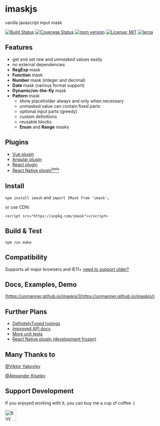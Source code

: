 # imaskjs
vanilla javascript input mask

[![Build Status](https://travis-ci.org/uNmAnNeR/imaskjs.svg?branch=master)](https://travis-ci.org/uNmAnNeR/imaskjs)
[![Coverage Status](https://coveralls.io/repos/github/uNmAnNeR/imaskjs/badge.svg?branch=master)](https://coveralls.io/github/uNmAnNeR/imaskjs?branch=master)
[![npm version](https://badge.fury.io/js/imask.svg)](https://badge.fury.io/jas/imask)
[![License: MIT](https://img.shields.io/badge/License-MIT-yellow.svg)](https://opensource.org/licenses/MIT)
[![lerna](https://img.shields.io/badge/maintained%20with-lerna-cc00ff.svg)](https://lernajs.io/)

## Features
* get and set *raw* and *unmasked* values easily
* no external dependencies
* **RegExp** mask
* **Function** mask
* **Number** mask (integer and decimal)
* **Date** mask (various format support)
* **Dynamic/on-the-fly** mask
* **Pattern** mask
  - show placeholder always and only when necessary
  - unmasked value can contain fixed parts
  - optional input parts (greedy)
  - custom definitions
  - reusable blocks
  - **Enum** and **Range** masks

## Plugins
* [Vue plugin](https://github.com/uNmAnNeR/imaskjs/tree/master/packages/vue-imask)
* [Angular plugin](https://github.com/uNmAnNeR/imaskjs/tree/master/packages/angular-imask)
* [React plugin](https://github.com/uNmAnNeR/imaskjs/tree/master/packages/react-imask)
* [React Native plugin<sup>beta</sup>](https://github.com/uNmAnNeR/imaskjs/tree/master/packages/react-native-imask)

## Install
`npm install imask` and `import IMask from 'imask';`

or use CDN:

`<script src="https://unpkg.com/imask"></script>`

## Build & Test
`npm run make`

## Compatibility
Supports all major browsers and IE11+ [need to support older?](https://unmanner.github.io/imaskjs/guide.html#support-older)

## Docs, Examples, Demo
[https://unmanner.github.io/imaskjs/](https://unmanner.github.io/imaskjs/)

## Further Plans
* [DefinitelyTyped typings](https://github.com/uNmAnNeR/imaskjs/issues/17)
* [Improved API docs](https://github.com/uNmAnNeR/imaskjs/issues/9)
* [More unit tests](https://github.com/uNmAnNeR/imaskjs/issues/51)
* [React Native plugin (development frozen)](https://github.com/uNmAnNeR/imaskjs/issues/12)

## Many Thanks to
[@Viktor Yakovlev](https://github.com/vcrazyV)

[@Alexander Kiselev](https://github.com/MaaKut)

## Support Development
If you enjoyed working with it, you can buy me a cup of coffee :)

<a href='https://ko-fi.com/unmanner' target='_blank'><img height='36' style='border:0px;height:36px;' src='https://az743702.vo.msecnd.net/cdn/kofi1.png?v=0' border='0' alt='Buy Me a Coffee at ko-fi.com' /></a>
